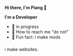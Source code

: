 **Hi there, I'm Piang 👋**

**I'm a Developer**
- :construction: in progress
- :incoming_envelope: How to reach me "do not"
- 🎲 Fun fact: i make mods

###
<p align="left">i make websites.</p>


